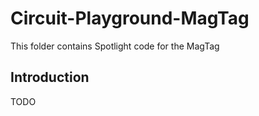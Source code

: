 # Circuit-Playground-MagTag
This folder contains Spotlight code for the MagTag

## Introduction
TODO
